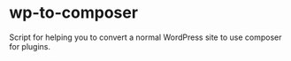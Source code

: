 # wp-to-composer
Script for helping you to convert a normal WordPress site to use composer for plugins.
